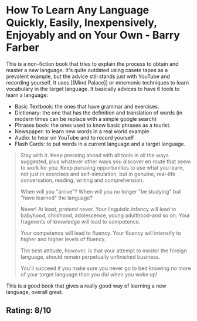 # How To Learn Any Language Quickly, Easily, Inexpensively, Enjoyably and on Your Own - Barry Farber

This is a non-fiction book that tries to explain the process to obtain and master a new language. It's quite outdated using casete tapes as a prevalent example, but the advice still stands just with YouTube and recording yourself. It uses [[Mind Palace]] or mnemonic techniques to learn vocabulary in the target language. It basically advices to have 6 tools to learn a language:

- Basic Textbook: the ones that have grammar and exercises.
- Dictionary: the one that has the definition and translation of words (in modern times can be replace with a simple google search)
- Phrases book: the ones used to know basic phrases as a tourist.
- Newspaper: to learn new words in a real world example
- Audio: to hear on YouTube and to record yourself
- Flash Cards: to put words in a current language and a target language.

>Stay with it. Keep pressing ahead with all tools in all the ways suggested, plus whatever other ways you discover en route that seem to work for you. Keep pursuing opportunities to use what you learn, not just in exercises and self-simulation, but in genuine, real-life conversation, reading, writing and comprehension. 
>
>When will you "arrive"? When will you no longer "be studying" but "have learned" the language? 
>
>Never! At least, pretend never. Your linguistic infancy will lead to babyhood, childhood, adolescence, young adulthood-and so on. Your fragments of knowledge will lead to competence. 
>
>Your competence will lead to fluency. Your fluency will intensify to higher and higher levels of fluency. 
>
>The best attitude, however, is that your attempt to master the foreign language, should remain perpetually unfinished business. 
>
>You'll succeed if you make sure you never go to bed knowing no more of your target language than you did when you woke up!

This is a good book that gives a really good way of learning a new language, overall great.

## Rating: 8/10